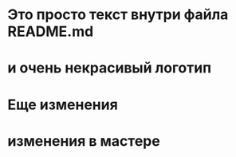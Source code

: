 # Это просто текст внутри файла README.md
# и очень некрасивый логотип
# Еще изменения
# изменения в  мастере

